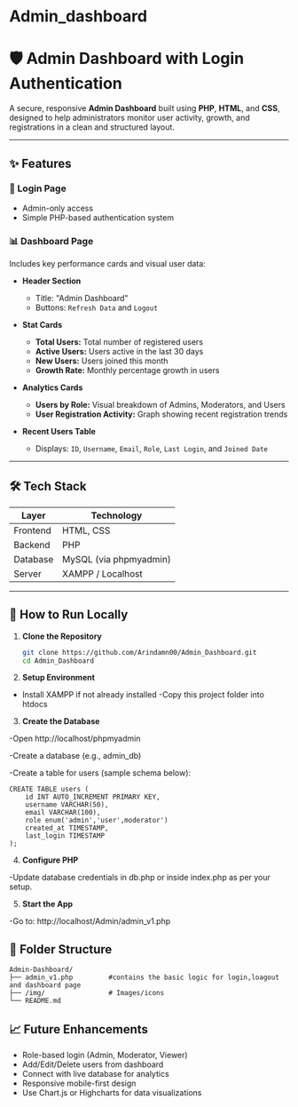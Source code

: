 # Admin_dashboard
# 🛡️ Admin Dashboard with Login Authentication

A secure, responsive **Admin Dashboard** built using **PHP**, **HTML**, and **CSS**, designed to help administrators monitor user activity, growth, and registrations in a clean and structured layout.

---

## ✨ Features

### 🔐 Login Page
- Admin-only access
- Simple PHP-based authentication system

### 📊 Dashboard Page
Includes key performance cards and visual user data:

- **Header Section**
  - Title: "Admin Dashboard"
  - Buttons: `Refresh Data` and `Logout`

- **Stat Cards**
  - **Total Users:** Total number of registered users
  - **Active Users:** Users active in the last 30 days
  - **New Users:** Users joined this month
  - **Growth Rate:** Monthly percentage growth in users

- **Analytics Cards**
  - **Users by Role:** Visual breakdown of Admins, Moderators, and Users
  - **User Registration Activity:** Graph showing recent registration trends

- **Recent Users Table**
  - Displays: `ID`, `Username`, `Email`, `Role`, `Last Login`, and `Joined Date`

---

## 🛠️ Tech Stack

| Layer       | Technology        |
|-------------|-------------------|
| Frontend    | HTML, CSS         |
| Backend     | PHP               |
| Database    | MySQL (via phpmyadmin)  |
| Server      | XAMPP / Localhost |

---

## 🚀 How to Run Locally

1. **Clone the Repository**
   ```bash
   git clone https://github.com/Arindamn00/Admin_Dashboard.git
   cd Admin_Dashboard
2. **Setup Environment**
 - Install XAMPP if not already installed
 -Copy this project folder into htdocs

3. **Create the Database**

  -Open http://localhost/phpmyadmin

  -Create a database (e.g., admin_db)

  -Create a table for users (sample schema below):

```
CREATE TABLE users (
    id INT AUTO_INCREMENT PRIMARY KEY,
    username VARCHAR(50),
    email VARCHAR(100),
    role enum('admin','user',moderator')
    created_at TIMESTAMP,
    last_login TIMESTAMP
);
```
4. **Configure PHP**

  -Update database credentials in db.php or inside index.php as per your setup.

5. **Start the App**

  -Go to: http://localhost/Admin/admin_v1.php

## 📌 Folder Structure
```
Admin-Dashboard/
├── admin_v1.php         #contains the basic logic for login,loagout and dashboard page
├── /img/                # Images/icons
└── README.md
```

## 📈 Future Enhancements
  - Role-based login (Admin, Moderator, Viewer)
  - Add/Edit/Delete users from dashboard
  - Connect with live database for analytics
  - Responsive mobile-first design
  - Use Chart.js or Highcharts for data visualizations
